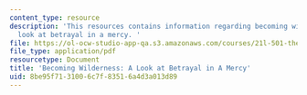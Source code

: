 ```yaml
---
content_type: resource
description: 'This resources contains information regarding becoming wilderness: a
  look at betrayal in a mercy. '
file: https://ol-ocw-studio-app-qa.s3.amazonaws.com/courses/21l-501-the-american-novel-stranger-and-stranger-spring-2013/8be95f7131006c7f83516a4d3a013d89_MIT21L_501S13_essay3Samp.pdf
file_type: application/pdf
resourcetype: Document
title: 'Becoming Wilderness: A Look at Betrayal in A Mercy'
uid: 8be95f71-3100-6c7f-8351-6a4d3a013d89
---
```

